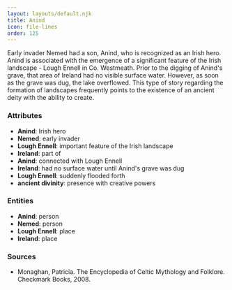 ```yaml
---
layout: layouts/default.njk
title: Anind
icon: file-lines
order: 125
---
```

Early invader Nemed had a son, Anind, who is recognized as an Irish hero. Anind is associated with the emergence of a significant feature of the Irish landscape - Lough Ennell in Co. Westmeath. Prior to the digging of Anind's grave, that area of Ireland had no visible surface water. However, as soon as the grave was dug, the lake overflowed. This type of story regarding the formation of landscapes frequently points to the existence of an ancient deity with the ability to create.

### Attributes

- **Anind**: Irish hero
- **Nemed**: early invader
- **Lough Ennell**: important feature of the Irish landscape
- **Ireland**: part of
- **Anind**: connected with Lough Ennell
- **Ireland**: had no surface water until Anind's grave was dug
- **Lough Ennell**: suddenly flooded forth
- **ancient divinity**: presence with creative powers

### Entities

- **Anind**: person
- **Nemed**: person
- **Lough Ennell**: place
- **Ireland**: place

### Sources

- Monaghan, Patricia. The Encyclopedia of Celtic Mythology and Folklore. Checkmark Books, 2008.

